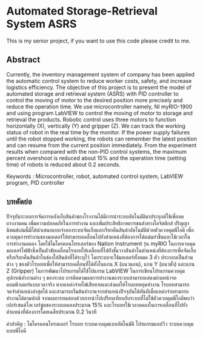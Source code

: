 # Automated Storage-Retrieval System ASRS

This is my senior project, if you want to use this code please credit to me.

## Abstract
  Currently, the inventory management system of company has been applied the
automatic control system to reduce worker costs, safety, and increase logistics efficiency. The
objective of this project is to present the model of automated storage and retrieval system
(ASRS) with PID controller to control the moving of motor to the desired position more
precisely and reduce the operation time. We use microcontroller namely, NI myRIO-1900 and
using program LabVIEW to control the moving of motor to storage and retrieval the products.
Robotic control uses three motors to function horizontally (X), vertically (Y) and gripper (Z).
We can track the working status of robot in the real time by the monitor. If the power supply
failures until the robot stopped working, the robots can remember the latest position and can
resume from the current position immediately. From the experiment results when compared
with the non-PID control systems, the maximum percent overshoot is reduced about 15% and
the operation time (setting time) of robots is reduced about 0.2 seconds.

Keywords : Microcontroller, robot, automated control system, LabVIEW program, PID controller

## บทคัดย่อ

  ปัจจุบันระบบการจัดการคลังเก็บสินค้าของโรงงานได้มีการนำระบบอัตโนมัติมาประยุกต์ใช้เพื่อลดแรงงานคน เพิ่มความปลอดภัยในการทำงาน และเพิ่มประสิทธิภาพการขนส่งทางโลจิสติกส์ ปริญญานิพนธ์เล่มนี้มีได้นำเสนอแบบจำลองระบบจัดเก็บและเรียกคืนสินค้าอัตโนมัติด้วยตัวควบคุมพีไอดี เพื่อควบคุมการทำงานของมอเตอร์ให้สามารถเคลื่อนไปยังตำแหน่งที่ต้องการได้แม่นยำขึ้นและใช้เวลาในการทำงานลดลง โดยใช้ไมโครคอนโทรเลอร์ของ Nation Instrument รุ่น myRIO ในการควบคุมมอเตอร์ไฟฟ้าซึ่งเป็นตัวขับเคลื่อนโรบอทให้เคลื่อนที่ไปยังชั้นวางสินค้าในตำแหน่งที่ต้องการเพื่อจัดเก็บหรือเรียกคืนสินค้าในช่องใส่สินค้าที่ได้ระบุไว้ โดยระบบจะใช้มอเตอร์ทั้งหมด 3 ตัว ประกอบเป็นส่วนต่าง ๆ ของตัวโรบอทเพื่อให้สามารถเคลื่อนที่ได้ทั้งในแกน X (แนวนอน), แกน Y (แนวตั้ง) และแกน Z (Gripper) ในการพัฒนาโปรแกรมได้ใช้โปแกรม LabVIEW ในการเขียนโปรแกรมควบคุมอุปกรณ์ทำงานต่าง ๆ ของระบบ การติดตามผลการทำงานของระบบสามารถแสดงผ่านหน้าจอคอมพิวเตอร์แบบเวลาจริง หากแหล่งจ่ายไฟเสียหายและส่งผลให้โรบอทหยุดทำงาน โรบอทสามารถจดจำตำแหน่งล่าสุดได้ และสามารถเริ่มต้นทำงานจากตำแหน่งปัจจุบันได้ทันทีเมื่อแหล่งจ่ายสามารถทำงานได้ตามปกติ จากผลการทดสอบด้วยการนำไปเปรียบเทียบกับระบบที่ไม่ใช้ตัวควบคุมพีไอดีพบว่า เปอร์เซนต์โอเวอร์ชูตของระบบลดลงประมาณ 15% และโรบอทใช้เวลาลดลงในการเคลื่อนที่ไปยังตำแหน่งที่ต้องการโดยเฉลี่ยประมาณ 0.2 วินาที

คำสำคัญ : ไมโครคอนโทรลเลอร์  โรบอท  ระบบควบคุมแบบอัตโนมัติ  โปรแกรมแลปวิว  ระบบควบคุมแบบพีไอดี



